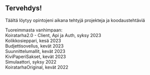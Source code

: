 ## Tervehdys!

Täältä löytyy opintojeni aikana tehtyjä projekteja ja koodaustehtäviä

Tuoreimmasta vanhimpaan:  
Koiratarha2.0 - Client, Api ja Auth, syksy 2023  
Kolikkosieppari, kesä 2023  
Budjettisovellus, kevät 2023  
Suunnittelumallit, kevät 2023  
KiviPaperiSakset, kevät 2023  
Simulaattori, syksy 2022  
KoiratarhaOriginal, kevät 2022  
<!--
**KPkoodit/KPkoodit** is a ✨ _special_ ✨ repository because its `README.md` (this file) appears on your GitHub profile.

Here are some ideas to get you started:

- 🔭 I’m currently working on ...
- 🌱 I’m currently learning ...
- 👯 I’m looking to collaborate on ...
- 🤔 I’m looking for help with ...
- 💬 Ask me about ...
- 📫 How to reach me: ...
- 😄 Pronouns: ...
- ⚡ Fun fact: ...
-->
